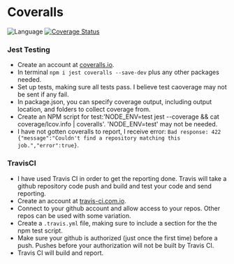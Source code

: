 # Coveralls

![Language](https://img.shields.io/badge/language-typescript%20100%25-yellow.svg)
[![Coverage Status](https://coveralls.io/repos/github/MDShields7/coveralls-reporting/badge.svg?branch=master)](https://coveralls.io/github/MDShields7/coveralls-reporting?branch=master)

### Jest Testing
+ Create an account at [coveralls.io](https://coveralls.io).
+ In terminal `npm i jest coveralls --save-dev` plus any other packages needed.<br>
+ Set up tests, making sure all tests pass. I believe test caoverage may not be sent if any fail.<br>
+ In package.json, you can specify coverage output, including output location, and folders to collect coverage from.<br>
+ Create an NPM script for test:'NODE_ENV=test jest --coverage && cat coverage/lcov.info | coveralls'. 'NODE_ENV=test' may not be needed.<br>
+ I have not gotten coveralls to report, I receive error: `Bad response: 422 {"message":"Couldn't find a repository matching this job.","error":true}`.<br>
### TravisCI
+ I have used Travis CI in order to get the reporting done. Travis will take a github repository code push and build and test your code and send reporting.
+ Create an account at [travis-ci.com.io](https://travis-ci.com).
+ Connect to your github account and allow access to your repos. Other repos can be used with some variation.
+ Create a `.travis.yml` file, making sure to include a section for the the npm test script.
+ Make sure your github is authorized (just once the first time) before a push. Pushes before your authorization will not be built by Travis CI.
+ Travis CI will build and report.